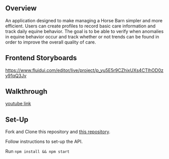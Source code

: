
## Overview
An application designed to make managing a Horse Barn simpler and more efficient. Users can create profiles to record basic care information and track daily equine behavior. The goal is to be able to verify when anomalies in equine behavior occur and track whether or not trends can be found in order to improve the overall quality of care.

## Frontend Storyboards

https://www.fluidui.com/editor/live/project/p_yu5E5r9CZhixUXs4CTlhOD0zy91qQ3Jv 

## Walkthrough

[youtube link](https://youtu.be/LR8W5VMKaxQ "Link to video walkthrough")

## Set-Up

Fork and Clone this repository and [this repository](https://github.com/melnock/barn-management-api "this repository"). 

Follow instructions to set-up the API.

Run `npm install && npm start`






